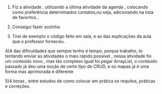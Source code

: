 1) Fiz a atividade , utilizando a última atividade da agenda , colocando como preferência determinados contatos,ou seja, adicionando na lista de favoritos..

2) Consegui fazer sozinha.

3) Tirei de exemplo o código feito em sala, e as das explicações da aula que o professor forneceu.

4)A das dificuldades que sempre tenho é tempo, porque trabalho, to tentando enviar as atividades o mais rápido possível , nessa atividade foi um conteúdo novo , mas tão complexo igual foi pegar ArrayList, o conteúdo passado já deu uma noção de certo tipo de CRUD, e os mapas já é uma forma mas aprimorada e diferente

5)4 horas , entre estudos de como colocar em prática os requitos, práticas e correções.